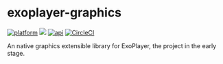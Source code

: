 # exoplayer-graphics
[![platform](https://img.shields.io/badge/platform-android-green.svg)](http://developer.android.com/index.html)
<img src="https://img.shields.io/badge/license-MIT-green.svg?style=flat">
[![api](https://img.shields.io/badge/API-16%2B-blue.svg?style=flat)](https://android-arsenal.com/api?level=16)
[![CircleCI](https://circleci.com/gh/heitaoflower/exoplayer-graphics.svg?style=svg)](https://circleci.com/gh/heitaoflower/exoplayer-graphics)

An native graphics extensible library for ExoPlayer, the project in the early stage.
